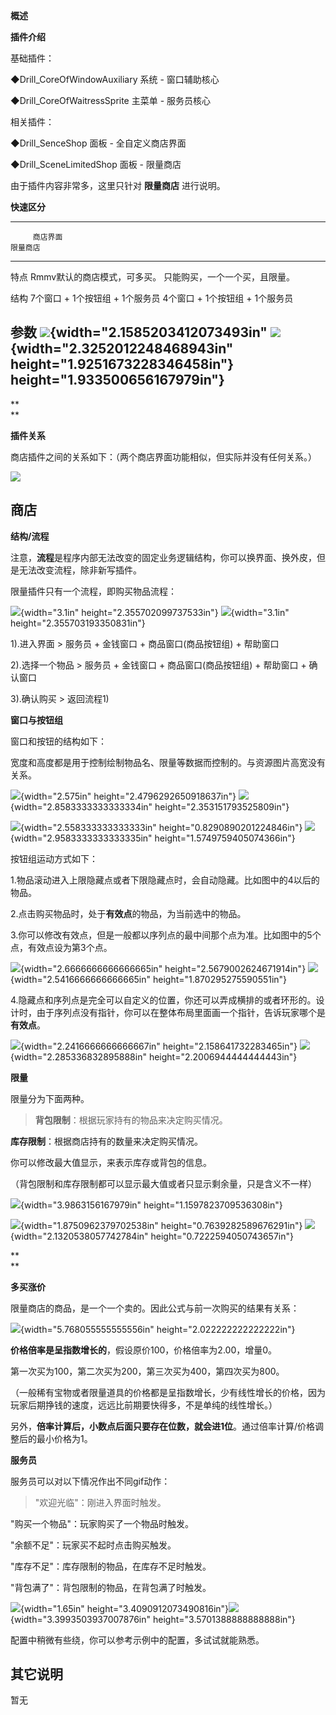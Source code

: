 **概述**

**插件介绍**

基础插件：

◆Drill_CoreOfWindowAuxiliary 系统 - 窗口辅助核心

◆Drill_CoreOfWaitressSprite 主菜单 - 服务员核心

相关插件：

◆Drill_SenceShop 面板 - 全自定义商店界面

◆Drill_SceneLimitedShop 面板 - 限量商店

由于插件内容非常多，这里只针对 **限量商店** 进行说明。

**快速区分**

  --------------------------------------------------------------------------------------------------------------------------------------------
         商店界面                                                           限量商店
  ------ ------------------------------------------------------------------ ------------------------------------------------------------------
  特点   Rmmv默认的商店模式，可多买。                                       只能购买，一个一个买，且限量。

  结构   7个窗口 + 1个按钮组 + 1个服务员                                    4个窗口 + 1个按钮组 + 1个服务员

  参数   ![](./MediaFolder/media/image1.png){width="2.1585203412073493in"   ![](./MediaFolder/media/image2.png){width="2.3252012248468943in"
         height="1.9251673228346458in"}                                     height="1.933500656167979in"}
  --------------------------------------------------------------------------------------------------------------------------------------------

**\
**

**插件关系**

商店插件之间的关系如下：（两个商店界面功能相似，但实际并没有任何关系。）

![](./MediaFolder/media/image4.emf)

## **商店**

**结构/流程**

注意，**流程**是程序内部无法改变的固定业务逻辑结构，你可以换界面、换外皮，但是无法改变流程，除非新写插件。

限量插件只有一个流程，即购买物品流程：

![](./MediaFolder/media/image5.jpeg){width="3.1in"
height="2.355702099737533in"}
![](./MediaFolder/media/image6.jpeg){width="3.1in"
height="2.355703193350831in"}

1).进入界面 \> 服务员 + 金钱窗口 + 商品窗口(商品按钮组) + 帮助窗口

2).选择一个物品 \> 服务员 + 金钱窗口 + 商品窗口(商品按钮组) + 帮助窗口 +
确认窗口

3).确认购买 \> 返回流程1)

**窗口与按钮组**

窗口和按钮的结构如下：

宽度和高度都是用于控制绘制物品名、限量等数据而控制的。与资源图片高宽没有关系。

![](./MediaFolder/media/image7.jpeg){width="2.575in"
height="2.4796292650918637in"}
![](./MediaFolder/media/image8.png){width="2.8583333333333334in"
height="2.353151793525809in"}

![](./MediaFolder/media/image9.jpeg){width="2.558333333333333in"
height="0.8290890201224846in"}
![](./MediaFolder/media/image10.png){width="2.9583333333333335in"
height="1.5749759405074366in"}

按钮组运动方式如下：

1.物品滚动进入上限隐藏点或者下限隐藏点时，会自动隐藏。比如图中的4以后的物品。

2.点击购买物品时，处于**有效点**的物品，为当前选中的物品。

3.你可以修改有效点，但是一般都以序列点的最中间那个点为准。比如图中的5个点，有效点设为第3个点。

![](./MediaFolder/media/image11.png){width="2.6666666666666665in"
height="2.5679002624671914in"}
![](./MediaFolder/media/image12.jpeg){width="2.5416666666666665in"
height="1.870295275590551in"}

4.隐藏点和序列点是完全可以自定义的位置，你还可以弄成横排的或者环形的。设计时，由于序列点没有指针，你可以在整体布局里面画一个指针，告诉玩家哪个是**有效点**。

![](./MediaFolder/media/image13.jpeg){width="2.2416666666666667in"
height="2.158641732283465in"}
![](./MediaFolder/media/image14.jpeg){width="2.285336832895888in"
height="2.2006944444444443in"}

**限量**

限量分为下面两种。

> **背包限制**：根据玩家持有的物品来决定购买情况。

**库存限制**：根据商店持有的数量来决定购买情况。

你可以修改最大值显示，来表示库存或背包的信息。

（背包限制和库存限制都可以显示最大值或者只显示剩余量，只是含义不一样）

![](./MediaFolder/media/image15.png){width="3.9863156167979in"
height="1.1597823709536308in"}

![](./MediaFolder/media/image16.png){width="1.8750962379702538in"
height="0.7639282589676291in"}
![](./MediaFolder/media/image17.png){width="2.1320538057742784in"
height="0.7222594050743657in"}

**\
**

**多买涨价**

限量商店的商品，是一个一个卖的。因此公式与前一次购买的结果有关系：

![](./MediaFolder/media/image18.jpeg){width="5.768055555555556in"
height="2.022222222222222in"}

**价格倍率是呈指数增长的**，假设原价100，价格倍率为2.00，增量0。

第一次买为100，第二次买为200，第三次买为400，第四次买为800。

（一般稀有宝物或者限量道具的价格都是呈指数增长，少有线性增长的价格，因为玩家后期挣钱的速度，远远比前期要快得多，不是单纯的线性增长。）

另外，**倍率计算后，小数点后面只要存在位数，就会进1位**。通过倍率计算/价格调整后的最小价格为1。

**服务员**

服务员可以对以下情况作出不同gif动作：

> \"欢迎光临\"：刚进入界面时触发。

\"购买一个物品\"：玩家购买了一个物品时触发。

\"余额不足\"：玩家买不起时点击购买触发。

\"库存不足\"：库存限制的物品，在库存不足时触发。

\"背包满了\"：背包限制的物品，在背包满了时触发。

![](./MediaFolder/media/image19.png){width="1.65in"
height="3.4090912073490816in"}![](./MediaFolder/media/image20.png){width="3.3993503937007876in"
height="3.5701388888888888in"}

配置中稍微有些绕，你可以参考示例中的配置，多试试就能熟悉。

## **其它说明**

暂无
